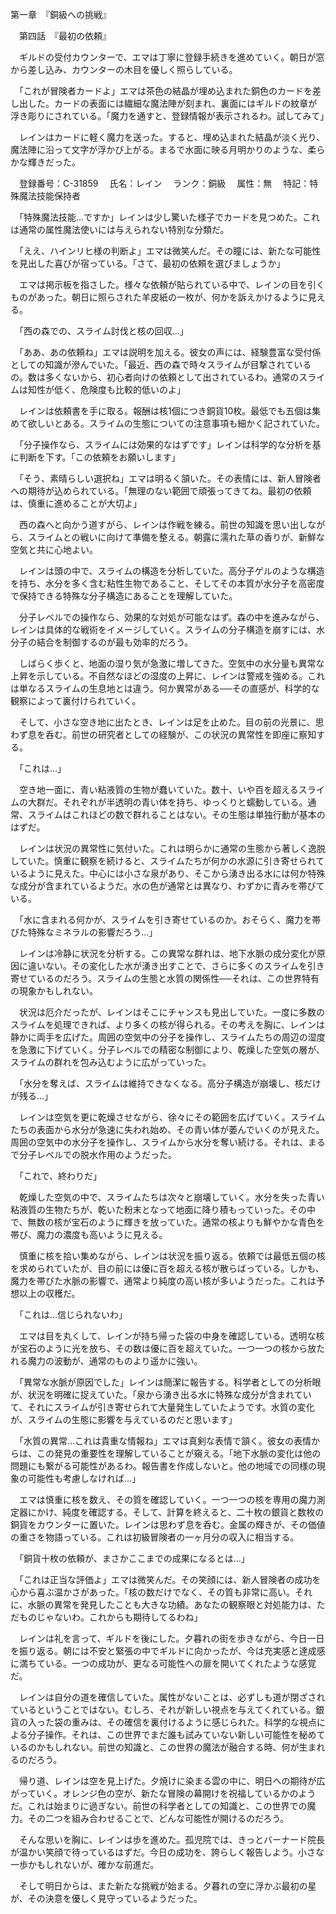 第一章　『銅級への挑戦』

　第四話　『最初の依頼』

　ギルドの受付カウンターで、エマは丁寧に登録手続きを進めていく。朝日が窓から差し込み、カウンターの木目を優しく照らしている。

　「これが冒険者カードよ」エマは茶色の結晶が埋め込まれた銅色のカードを差し出した。カードの表面には繊細な魔法陣が刻まれ、裏面にはギルドの紋章が浮き彫りにされている。「魔力を通すと、登録情報が表示されるわ。試してみて」

　レインはカードに軽く魔力を送った。すると、埋め込まれた結晶が淡く光り、魔法陣に沿って文字が浮かび上がる。まるで水面に映る月明かりのような、柔らかな輝きだった。

　登録番号：C-31859
　氏名：レイン
　ランク：銅級
　属性：無
　特記：特殊魔法技能保持者

　「特殊魔法技能...ですか」レインは少し驚いた様子でカードを見つめた。これは通常の属性魔法使いには与えられない特別な分類だ。

　「ええ、ハインリヒ様の判断よ」エマは微笑んだ。その瞳には、新たな可能性を見出した喜びが宿っている。「さて、最初の依頼を選びましょうか」

　エマは掲示板を指さした。様々な依頼が貼られている中で、レインの目を引くものがあった。朝日に照らされた羊皮紙の一枚が、何かを訴えかけるように見える。

　「西の森での、スライム討伐と核の回収...」

　「ああ、あの依頼ね」エマは説明を加える。彼女の声には、経験豊富な受付係としての知識が滲んでいた。「最近、西の森で時々スライムが目撃されているの。数は多くないから、初心者向けの依頼として出されているわ。通常のスライムは知性が低く、危険度も比較的低いのよ」

　レインは依頼書を手に取る。報酬は核1個につき銅貨10枚。最低でも五個は集めて欲しいとある。スライムの生態についての注意事項も細かく記されていた。

　「分子操作なら、スライムには効果的なはずです」レインは科学的な分析を基に判断を下す。「この依頼をお願いします」

　「そう、素晴らしい選択ね」エマは明るく頷いた。その表情には、新人冒険者への期待が込められている。「無理のない範囲で頑張ってきてね。最初の依頼は、慎重に進めることが大切よ」

　西の森へと向かう道すがら、レインは作戦を練る。前世の知識を思い出しながら、スライムとの戦いに向けて準備を整える。朝露に濡れた草の香りが、新鮮な空気と共に心地よい。

　レインは頭の中で、スライムの構造を分析していた。高分子ゲルのような構造を持ち、水分を多く含む粘性生物であること、そしてその本質が水分子を高密度で保持できる特殊な分子構造にあることを理解していた。

　分子レベルでの操作なら、効果的な対処が可能なはず。森の中を進みながら、レインは具体的な戦術をイメージしていく。スライムの分子構造を崩すには、水分子の結合を制御するのが最も効率的だろう。

　しばらく歩くと、地面の湿り気が急激に増してきた。空気中の水分量も異常な上昇を示している。不自然なほどの湿度の上昇に、レインは警戒を強める。これは単なるスライムの生息地とは違う。何か異常がある──その直感が、科学的な観察によって裏付けられていく。

　そして、小さな空き地に出たとき、レインは足を止めた。目の前の光景に、思わず息を呑む。前世の研究者としての経験が、この状況の異常性を即座に察知する。

　「これは...」

　空き地一面に、青い粘液質の生物が蠢いていた。数十、いや百を超えるスライムの大群だ。それぞれが半透明の青い体を持ち、ゆっくりと蠕動している。通常、スライムはこれほどの数で群れることはない。その生態は単独行動が基本のはずだ。

　レインは状況の異常性に気付いた。これは明らかに通常の生態から著しく逸脱していた。慎重に観察を続けると、スライムたちが何かの水源に引き寄せられているように見えた。中心には小さな泉があり、そこから湧き出る水には何か特殊な成分が含まれているようだ。水の色が通常とは異なり、わずかに青みを帯びている。

　「水に含まれる何かが、スライムを引き寄せているのか。おそらく、魔力を帯びた特殊なミネラルの影響だろう...」

　レインは冷静に状況を分析する。この異常な群れは、地下水脈の成分変化が原因に違いない。その変化した水が湧き出すことで、さらに多くのスライムを引き寄せているのだろう。スライムの生態と水質の関係性──それは、この世界特有の現象かもしれない。

　状況は厄介だったが、レインはそこにチャンスも見出していた。一度に多数のスライムを処理できれば、より多くの核が得られる。その考えを胸に、レインは静かに両手を広げた。周囲の空気中の分子を操作し、スライムたちの周辺の湿度を急激に下げていく。分子レベルでの精密な制御により、乾燥した空気の層が、スライムの群れを包み込むように広がっていった。

　「水分を奪えば、スライムは維持できなくなる。高分子構造が崩壊し、核だけが残る...」

　レインは空気を更に乾燥させながら、徐々にその範囲を広げていく。スライムたちの表面から水分が急速に失われ始め、その青い体が萎んでいくのが見えた。周囲の空気中の水分子を操作し、スライムから水分を奪い続ける。それは、まるで分子レベルでの脱水作用のようだった。

　「これで、終わりだ」

　乾燥した空気の中で、スライムたちは次々と崩壊していく。水分を失った青い粘液質の生物たちが、乾いた粉末となって地面に降り積もっていった。その中で、無数の核が宝石のように輝きを放っていた。通常の核よりも鮮やかな青色を帯び、魔力の濃度も高いように見える。

　慎重に核を拾い集めながら、レインは状況を振り返る。依頼では最低五個の核を求められていたが、目の前には優に百を超える核が散らばっている。しかも、魔力を帯びた水脈の影響で、通常より純度の高い核が多いようだった。これは予想以上の収穫だ。

　「これは...信じられないわ」

　エマは目を丸くして、レインが持ち帰った袋の中身を確認している。透明な核が宝石のように光を放ち、その数は優に百を超えていた。一つ一つの核から放たれる魔力の波動が、通常のものより遥かに強い。

　「異常な水脈が原因でした」レインは簡潔に報告する。科学者としての分析眼が、状況を明確に捉えていた。「泉から湧き出る水に特殊な成分が含まれていて、それにスライムが引き寄せられて大量発生していたようです。水質の変化が、スライムの生態に影響を与えているのだと思います」

　「水質の異常...これは貴重な情報ね」エマは真剣な表情で頷く。彼女の表情からは、この発見の重要性を理解していることが窺える。「地下水脈の変化は他の問題にも繋がる可能性があるわ。報告書を作成しないと。他の地域での同様の現象の可能性も考慮しなければ...」

　エマは慎重に核を数え、その質を確認していく。一つ一つの核を専用の魔力測定器にかけ、純度を確認する。そして、計算を終えると、二十枚の銀貨と数枚の銅貨をカウンターに置いた。レインは思わず息を呑む。金属の輝きが、その価値の重さを物語っている。これは初級冒険者の一ヶ月分の収入に相当する。

　「銅貨十枚の依頼が、まさかここまでの成果になるとは...」

　「これは正当な評価よ」エマは微笑んだ。その笑顔には、新人冒険者の成功を心から喜ぶ温かさがあった。「核の数だけでなく、その質も非常に高い。それに、水脈の異常を発見したことも大きな功績。あなたの観察眼と対処能力は、ただものじゃないわ。これからも期待してるわね」

　レインは礼を言って、ギルドを後にした。夕暮れの街を歩きながら、今日一日を振り返る。朝には不安と緊張の中でギルドに向かったが、今は充実感と達成感に満ちている。一つの成功が、更なる可能性への扉を開いてくれたような感覚だ。

　レインは自分の道を確信していた。属性がないことは、必ずしも道が閉ざされているということではない。むしろ、それが新しい視点を与えてくれている。銀貨の入った袋の重みは、その確信を裏付けるように感じられた。科学的な視点による分子操作。それは、この世界でまだ誰も試みていない新しい可能性を秘めているのかもしれない。前世の知識と、この世界の魔法が融合する時、何が生まれるのだろう。

　帰り道、レインは空を見上げた。夕焼けに染まる雲の中に、明日への期待が広がっていく。オレンジ色の空が、新たな冒険の幕開けを祝福しているかのようだ。これは始まりに過ぎない。前世の科学者としての知識と、この世界での魔力。その二つを組み合わせることで、どんな可能性が開けるのだろう。

　そんな思いを胸に、レインは歩を進めた。孤児院では、きっとバーナード院長が温かい笑顔で待っているはずだ。今日の成功を、誇らしく報告しよう。小さな一歩かもしれないが、確かな前進だ。

　そして明日からは、また新たな挑戦が始まる。夕暮れの空に浮かぶ最初の星が、その決意を優しく見守っているようだった。